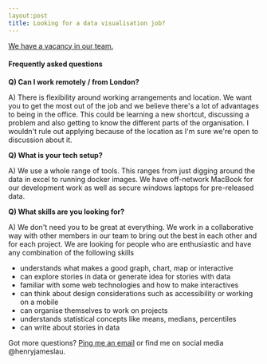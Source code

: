 ```yaml
---
layout:post
title: Looking for a data visualisation job?
---
```


[We have a vacancy in our team.](https://www.civilservicejobs.service.gov.uk/csr/jobs.cgi?jcode=1622281) 

#### Frequently asked questions

**Q) Can I work remotely / from London?**

A) There is flexibility around working arrangements and location. We want you to get the most out of the job and we believe there's a lot of advantages to being in the office. This could be learning a new shortcut, discussing a problem and also getting to know the different parts of the organisation. I wouldn't rule out applying because of the location as I'm sure we're open to discussion about it.

**Q) What is your tech setup?**

A) We use a whole range of tools. This ranges from just digging around the data in excel to running docker images. We have off-network MacBook for our development work as well as secure windows laptops for pre-released data.

**Q) What skills are you looking for?**

A) We don't need you to be great at everything. We work in a collaborative way with other members in our team to bring out the best in each other and for each project. We are looking for people who are enthusiastic and have any combination of the following skills
 - understands what makes a good graph, chart, map or interactive
 - can explore stories in data or generate idea for stories with data
 - familiar with some web technologies and how to make interactives
 - can think about design considerations such as accessibility or working on a mobile
 - can organise themselves to work on projects
 - understands statistical concepts like means, medians, percentiles
 - can write about stories in data

Got more questions? [Ping me an email](mailto:henry.lau@ons.gov.uk) or find me on social media @henryjameslau.
